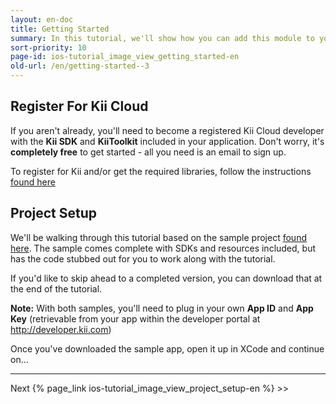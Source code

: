 ```yaml
---
layout: en-doc
title: Getting Started
summary: In this tutorial, we'll show how you can add this module to your application and customize it to make it your own. In order to follow along, we recommend a few small preparations below.
sort-priority: 10
page-id: ios-tutorial_image_view_getting_started-en
old-url: /en/getting-started--3
---
```

## Register For Kii Cloud

If you aren't already, you'll need to become a registered Kii Cloud developer
with the **Kii SDK** and **KiiToolkit** included in your application. Don't
worry, it's **completely free** to get started - all you need is an email to
sign up.

To register for Kii and/or get the required libraries, follow the instructions
[found here](https://github.com/KiiPlatform/KiiToolkit-iOS/wiki/Getting-Started)


## Project Setup

We'll be walking through this tutorial based on the sample project
[found here](http://blog.kii.com/downloads/KTImageView/KTImageViewSample-Stubbed.zip).
The sample comes complete with SDKs and resources included, but has the code
stubbed out for you to work along with the tutorial.

If you'd like to skip ahead to a completed version, you can download that at
the end of the tutorial. 

<p class="note">
<strong>Note:</strong> With both samples, you'll need to plug in your own
<strong>App ID</strong> and <strong>App Key</strong> (retrievable from your app
within the developer portal at
<a href="http://developer.kii.com">http://developer.kii.com</a>)
</p>

Once you've downloaded the sample app, open it up in XCode and continue on...

----

Next {% page_link ios-tutorial_image_view_project_setup-en %} &gt;&gt;
